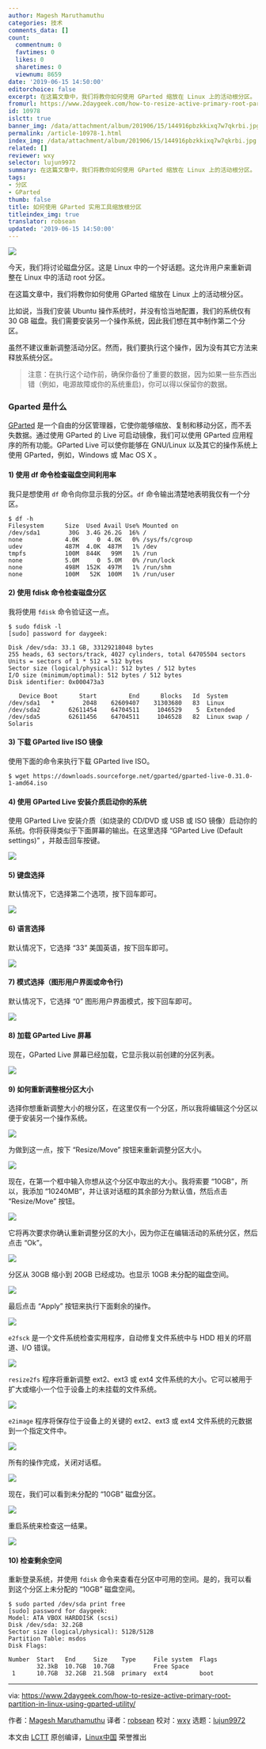 ```yaml
---
author: Magesh Maruthamuthu
categories: 技术
comments_data: []
count:
  commentnum: 0
  favtimes: 0
  likes: 0
  sharetimes: 0
  viewnum: 8659
date: '2019-06-15 14:50:00'
editorchoice: false
excerpt: 在这篇文章中，我们将教你如何使用 GParted 缩放在 Linux 上的活动根分区。
fromurl: https://www.2daygeek.com/how-to-resize-active-primary-root-partition-in-linux-using-gparted-utility/
id: 10978
islctt: true
banner_img: /data/attachment/album/201906/15/144916pbzkkixq7w7qkrbi.jpg
permalink: /article-10978-1.html
index_img: /data/attachment/album/201906/15/144916pbzkkixq7w7qkrbi.jpg.thumb.jpg
related: []
reviewer: wxy
selector: lujun9972
summary: 在这篇文章中，我们将教你如何使用 GParted 缩放在 Linux 上的活动根分区。
tags:
- 分区
- GParted
thumb: false
title: 如何使用 GParted 实用工具缩放根分区
titleindex_img: true
translator: robsean
updated: '2019-06-15 14:50:00'
---
```


![](/data/attachment/album/201906/15/144916pbzkkixq7w7qkrbi.jpg)


今天，我们将讨论磁盘分区。这是 Linux 中的一个好话题。这允许用户来重新调整在 Linux 中的活动 root 分区。


在这篇文章中，我们将教你如何使用 GParted 缩放在 Linux 上的活动根分区。


比如说，当我们安装 Ubuntu 操作系统时，并没有恰当地配置，我们的系统仅有 30 GB 磁盘。我们需要安装另一个操作系统，因此我们想在其中制作第二个分区。


虽然不建议重新调整活动分区。然而，我们要执行这个操作，因为没有其它方法来释放系统分区。



> 
> 注意：在执行这个动作前，确保你备份了重要的数据，因为如果一些东西出错（例如，电源故障或你的系统重启)，你可以得以保留你的数据。
> 
> 
> 


### Gparted 是什么


[GParted](https://gparted.org/) 是一个自由的分区管理器，它使你能够缩放、复制和移动分区，而不丢失数据。通过使用 GParted 的 Live 可启动镜像，我们可以使用 GParted 应用程序的所有功能。GParted Live 可以使你能够在 GNU/Linux 以及其它的操作系统上使用 GParted，例如，Windows 或 Mac OS X 。


#### 1) 使用 df 命令检查磁盘空间利用率


我只是想使用 `df` 命令向你显示我的分区。`df` 命令输出清楚地表明我仅有一个分区。



```
$ df -h
Filesystem      Size  Used Avail Use% Mounted on
/dev/sda1        30G  3.4G 26.2G  16% /
none            4.0K     0  4.0K   0% /sys/fs/cgroup
udev            487M  4.0K  487M   1% /dev
tmpfs           100M  844K   99M   1% /run
none            5.0M     0  5.0M   0% /run/lock
none            498M  152K  497M   1% /run/shm
none            100M   52K  100M   1% /run/user
```

#### 2) 使用 fdisk 命令检查磁盘分区


我将使用 `fdisk` 命令验证这一点。



```
$ sudo fdisk -l
[sudo] password for daygeek:

Disk /dev/sda: 33.1 GB, 33129218048 bytes
255 heads, 63 sectors/track, 4027 cylinders, total 64705504 sectors
Units = sectors of 1 * 512 = 512 bytes
Sector size (logical/physical): 512 bytes / 512 bytes
I/O size (minimum/optimal): 512 bytes / 512 bytes
Disk identifier: 0x000473a3

   Device Boot      Start         End      Blocks   Id  System
/dev/sda1   *        2048    62609407    31303680   83  Linux
/dev/sda2        62611454    64704511     1046529    5  Extended
/dev/sda5        62611456    64704511     1046528   82  Linux swap / Solaris
```

#### 3) 下载 GParted live ISO 镜像


使用下面的命令来执行下载 GParted live ISO。



```
$ wget https://downloads.sourceforge.net/gparted/gparted-live-0.31.0-1-amd64.iso
```

#### 4) 使用 GParted Live 安装介质启动你的系统


使用 GParted Live 安装介质（如烧录的 CD/DVD 或 USB 或 ISO 镜像）启动你的系统。你将获得类似于下面屏幕的输出。在这里选择 “GParted Live (Default settings)” ，并敲击回车按键。


![](/data/attachment/album/201906/15/145612w63zfjhpkpvtajh3.jpg)


#### 5) 键盘选择


默认情况下，它选择第二个选项，按下回车即可。


![](/data/attachment/album/201906/15/145717o92mgqzqwejpqbmk.jpg)


#### 6) 语言选择


默认情况下，它选择 “33” 美国英语，按下回车即可。


![](/data/attachment/album/201906/15/145731cqt4o2uv2eu4c2rf.jpg)


#### 7) 模式选择（图形用户界面或命令行)


默认情况下，它选择 “0” 图形用户界面模式，按下回车即可。


![](/data/attachment/album/201906/15/145746hfux4ikk77eh7fj1.jpg)


#### 8) 加载 GParted Live 屏幕


现在，GParted Live 屏幕已经加载，它显示我以前创建的分区列表。


![](/data/attachment/album/201906/15/145802zzcgd5c6555g6s55.jpg)


#### 9) 如何重新调整根分区大小


选择你想重新调整大小的根分区，在这里仅有一个分区，所以我将编辑这个分区以便于安装另一个操作系统。


![](/data/attachment/album/201906/15/145852yhne6nlm2kb6ootr.jpg)


为做到这一点，按下 “Resize/Move” 按钮来重新调整分区大小。


![](/data/attachment/album/201906/15/145932aswps4mz4m4ss964.jpg)


现在，在第一个框中输入你想从这个分区中取出的大小。我将索要 “10GB”，所以，我添加 “10240MB”，并让该对话框的其余部分为默认值，然后点击 “Resize/Move” 按钮。


![](/data/attachment/album/201906/15/145950z8dd0bjggkdgkgt8.jpg)


它将再次要求你确认重新调整分区的大小，因为你正在编辑活动的系统分区，然后点击 “Ok”。


![](/data/attachment/album/201906/15/150015rgat4lzhpotpoagb.jpg)


分区从 30GB 缩小到 20GB 已经成功。也显示 10GB 未分配的磁盘空间。


![](/data/attachment/album/201906/15/150033lwrzejyjaiee1ft4.jpg)


最后点击 “Apply” 按钮来执行下面剩余的操作。


![](/data/attachment/album/201906/15/150051vfrb7p4ssqrd5dbo.jpg)


`e2fsck` 是一个文件系统检查实用程序，自动修复文件系统中与 HDD 相关的坏扇道、I/O 错误。


![](/data/attachment/album/201906/15/150108erbbkap4zake5r0k.jpg)


`resize2fs` 程序将重新调整 ext2、ext3 或 ext4 文件系统的大小。它可以被用于扩大或缩小一个位于设备上的未挂载的文件系统。


![](/data/attachment/album/201906/15/150134u01njjw4zgnhjg3h.jpg)


`e2image` 程序将保存位于设备上的关键的 ext2、ext3 或 ext4 文件系统的元数据到一个指定文件中。


![](/data/attachment/album/201906/15/150213q97o5ddzwww4l5ei.jpg)


所有的操作完成，关闭对话框。


![](/data/attachment/album/201906/15/150231hu86ib3j0r4ii0o9.jpg)


现在，我们可以看到未分配的 “10GB” 磁盘分区。


![](/data/attachment/album/201906/15/150307xp6kpp666yzb2ybp.jpg)


重启系统来检查这一结果。


![](/data/attachment/album/201906/15/150322e7gu3uvdez8urgrm.jpg)


#### 10) 检查剩余空间


重新登录系统，并使用 `fdisk` 命令来查看在分区中可用的空间。是的，我可以看到这个分区上未分配的 “10GB” 磁盘空间。



```
$ sudo parted /dev/sda print free
[sudo] password for daygeek: 
Model: ATA VBOX HARDDISK (scsi)
Disk /dev/sda: 32.2GB
Sector size (logical/physical): 512B/512B
Partition Table: msdos
Disk Flags: 

Number  Start   End     Size    Type     File system  Flags
        32.3kB  10.7GB  10.7GB           Free Space
 1      10.7GB  32.2GB  21.5GB  primary  ext4         boot
```



---


via: <https://www.2daygeek.com/how-to-resize-active-primary-root-partition-in-linux-using-gparted-utility/>


作者：[Magesh Maruthamuthu](https://www.2daygeek.com/author/magesh/) 译者：[robsean](https://github.com/robsean) 校对：[wxy](https://github.com/wxy) 选题：[lujun9972](https://github.com/lujun9972)


本文由 [LCTT](https://github.com/LCTT/TranslateProject) 原创编译，[Linux中国](https://linux.cn/) 荣誉推出